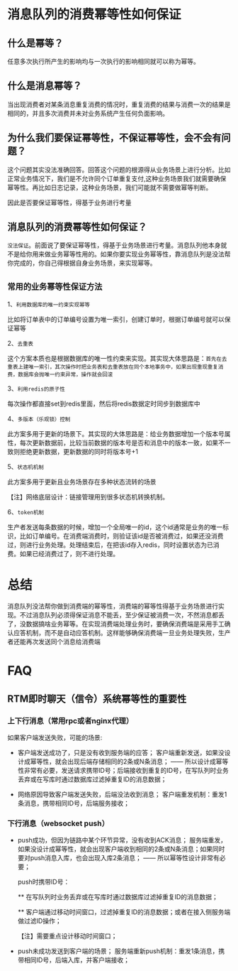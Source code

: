 # 消息队列的消费幂等性如何保证

## 什么是幂等？
任意多次执行所产生的影响均与一次执行的影响相同就可以称为幂等。

## 什么是消息幂等？
当出现消费者对某条消息重复消费的情况时，重复消费的结果与消费一次的结果是相同的，并且多次消费并未对业务系统产生任何负面影响。

## 为什么我们要保证幂等性，不保证幂等性，会不会有问题？
这个问题其实没法准确回答。回答这个问题的根源得从业务场景上进行分析。比如正常业务情况下，我们是不允许同个订单重复支付,这种业务场景我们就需要确保幂等性。再比如日志记录，这种业务场景，我们可能就不需要做幂等判断。

因此是否要保证幂等性，得基于业务进行考量

## 消息队列的消费幂等性如何保证？
`没法保证`。前面说了要保证幂等性，得基于业务场景进行考量。消息队列他本身就不是给你用来做业务幂等性用的。如果你要实现业务幂等性，靠消息队列是没法帮你完成的，你自己得根据自身业务场景，来实现幂等。

## `常用的业务幂等性保证方法`
1、`利用数据库的唯一约束实现幂等`

比如将订单表中的订单编号设置为唯一索引，创建订单时，根据订单编号就可以保证幂等

2、`去重表`

这个方案本质也是根据数据库的唯一性约束来实现。其实现大体思路是：`首先在去重表上建唯一索引，其次操作时把业务表和去重表放在同个本地事务中，如果出现重现重复消费，数据库会抛唯一约束异常，操作就会回滚`

3、`利用redis的原子性`

每次操作都直接set到redis里面，然后将redis数据定时同步到数据库中

4、`多版本（乐观锁）控制`

此方案多用于更新的场景下。其实现的大体思路是：给业务数据增加一个版本号属性，每次更新数据前，比较当前数据的版本号是否和消息中的版本一致，如果不一致则拒绝更新数据，更新数据的同时将版本号+1


5、`状态机机制`

此方案多用于更新且业务场景存在多种状态流转的场景

【注】网络底层设计：链接管理用到很多状态机转换机制。

6、`token机制`

生产者发送每条数据的时候，增加一个全局唯一的id，这个id通常是业务的唯一标识，比如订单编号。在消费端消费时，则验证该id是否被消费过，如果还没消费过，则进行业务处理。处理结束后，在把该id存入redis，同时设置状态为已消费。如果已经消费过了，则不进行处理。


# 总结
消息队列没法帮你做到消费端的幂等性，消费端的幂等性得基于业务场景进行实现。不过消息队列必须得保证消息不能丢，至少保证被消费一次，不然消息都丢了，没数据搞啥业务幂等。在实现消费端处理业务时，要确保消费端是采用手工确认应答机制，而不是自动应答机制。这样能够确保消费端一旦业务处理失败，生产者还能再次发送同个消息给消费端

# FAQ

## RTM即时聊天（信令）系统幂等性的重要性 

### 上下行消息（常用rpc或者nginx代理）

如果客户端发送失败，可能的场景:
  * 客户端发送成功了，只是没有收到服务端的应答；
    客户端重新发送，如果没设计成幂等性，就会出现后端存储相同的2条或N条消息；
    —— 所以设计成幂等性非常有必要，发送请求携带ID号；后端接收到重复的ID号，在写队列时业务丢弃或在写库时通过数据库过滤掉重复ID的消息数据；

  * 网络原因导致客户端发送失败，后端没法收到消息；
    客户端重发机制：重发1条消息，携带相同ID号，后端服务接收；

### 下行消息（websocket push）
   * push成功，但因为链路中某个环节异常，没有收到ACK消息；
     服务端重发，如果没设计成幂等性，就会出现客户端收到相同的2条或N条消息；如果同时要对push消息入库，也会出现入库2条消息；
     —— 所以幂等性设计非常有必要；

     push时携带ID号：

     ** 在写队列时业务丢弃或在写库时通过数据库过滤掉重复ID的消息数据；

     ** 客户端通过移动时间窗口，过滤掉重复ID的消息数据；或者在接入侧服务端做过滤ID操作；

       【注】需要重点设计移动时间窗口；

   * push未成功发送到客户端的场景；
     服务端重新push机制：重发1条消息，携带相同ID号，后端入库，并客户端接收；

